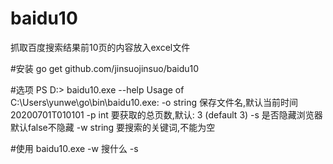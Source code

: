 # baidu10

抓取百度搜索结果前10页的内容放入excel文件

#安装
go get github.com/jinsuojinsuo/baidu10

#选项
PS D:\> baidu10.exe --help
Usage of C:\Users\yunwe\go\bin\baidu10.exe:
  -o string
        保存文件名,默认当前时间20200701T010101
  -p int
        要获取的总页数,默认: 3 (default 3)
  -s    是否隐藏浏览器 默认false不隐藏
  -w string
        要搜索的关键词,不能为空


#使用
baidu10.exe -w 搜什么 -s

